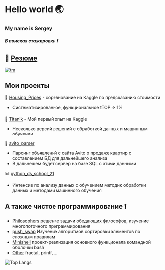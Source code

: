 # Hello world 🌏
### My name is Sergey

##### В поисках стажировки :heavy_exclamation_mark:

## :page_with_curl: [Резюме](https://github.com/warshtayner/warshtayner/blob/main/%D0%9C%D0%B0%D1%80%D0%BA%D0%B5%D0%B2%D0%B8%D1%87.%D0%A1.%D0%92(CV)_DS_DE.pdf)
  [![tm](https://telegram.org/favicon.ico)](https://t.me/warshtayner)

Мои проекты
---
<!-- [![Top Langs](https://github-readme-stats.vercel.app/api/top-langs/?username=warshtayner&layout=compact)](https://github.com/warshtayner#:~:text=Repositories,10) -->


:wedding: [Housing_Prices](https://github.com/warshtayner/Housing_Prices_for_Kaggle/blob/main/first_glance.ipynb) - соревнование на Kaggle по предсказанию стоимости
* Систематизированное, функциональное  :heavy_exclamation_mark:TOP => 1%

:ship: [Titanik](https://github.com/warshtayner/Kaggle_Titanic) - Мой первый опыт на Kaggle
* Несколько версий решений с обработкой данных и машинным обучении

:city_sunset: [avito_parser](https://github.com/warshtayner/avito_parser/tree/main/old_version)
* Парсинг объявлений с сайта Avito о продаже квартир с составлением БД для дальнейшего анализа
* В дальнешем будет сервер на базе SQL с этими данными

:bar_chart: [python_ds_school_21](https://github.com/warshtayner/python_ds_school_21)
* Интенсив по анализу данных с обучением методик обработки данных и методами машинного обучения 

 А также чистое программирование :heavy_exclamation_mark:
 ---
  * [Philosophers](https://github.com/warshtayner/Philosophers) решение задачи обедающих философов, изучение многопоточного программирования
  * [push_swap](https://github.com/warshtayner/push_swap) Изучение алгоритмов сортировки элементов по сложным правилам
  * [Minishell](https://github.com/warshtayner/Minishell) проект-реализация основного функционала командной оболочки bash
  * [Other](https://github.com/warshtayner/21school_igarg) fractal, printf, ...

![Top Langs](https://github-readme-stats.vercel.app/api/top-langs/?username=warshtayner&layout=&card_width=495&theme=radical)<br>
<!--
**warshtayner/warshtayner** is a ✨ _special_ ✨ repository because its `README.md` (this file) appears on your GitHub profile.

Here are some ideas to get you started:

- 🔭 I’m currently working on ...
- 🌱 I’m currently learning ...
- 👯 I’m looking to collaborate on ...
- 🤔 I’m looking for help with ...
- 💬 Ask me about ...
- 📫 How to reach me: ...
- 😄 Pronouns: ...
- ⚡ Fun fact: ...
-->
